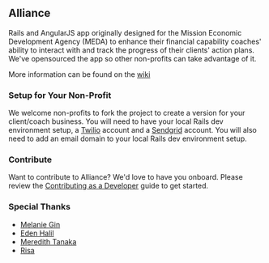 ## Alliance

Rails and AngularJS app originally designed for the Mission Economic Development Agency (MEDA) to enhance their financial capability coaches' ability to interact with and track the progress of their clients' action plans. We've opensourced the app so other non-profits can take advantage of it. 

More information can be found on the [wiki](https://github.com/brit200313/alliance)

### Setup for Your Non-Profit

We welcome non-profits to fork the project to create a version for your client/coach business. You will need to have your local Rails dev environment setup, a [Twilio](www.twilio.org) account and a [Sendgrid](www.sendgrid.com) account. You will also need to add an email domain to your local Rails dev environment setup.

### Contribute

Want to contribute to Alliance? We'd love to have you onboard. Please review the [Contributing as a Developer](https://github.com/brit200313/alliance/wiki/Contributing-as-a-Developer) guide to get started. 

### Special Thanks

- [Melanie Gin](https://github.com/onelovelyname)
- [Eden Halil](https://github.com/eden1991)
- [Meredith Tanaka](https://github.com/mlttanaka)
- [Risa](https://github.com/rbatta/)

